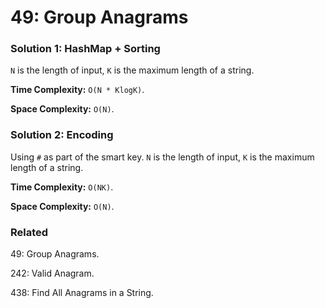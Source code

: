 # 49: Group Anagrams

### Solution 1: HashMap + Sorting
`N` is the length of input, `K` is the maximum length of a string.

**Time Complexity:** `O(N * KlogK)`.

**Space Complexity:** `O(N)`.

### Solution 2: Encoding
Using `#` as part of the smart key. `N` is the length of input, `K` is the maximum length of a string.

**Time Complexity:** `O(NK)`.

**Space Complexity:** `O(N)`.

### Related
49: Group Anagrams.

242: Valid Anagram.

438: Find All Anagrams in a String.